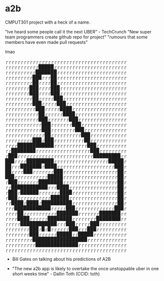 # a2b
CMPUT301 project with a heck of a name.

"Ive heard some people call it the next UBER" - TechCrunch
"New super team programmers create github repo for project"
	"rumours that some members have even made pull requests"

lmao

┌┌┌┌┌┌┌┌┌┌┌┌┌┌┌┌┌┌┌┌┌┌┌┌┌┌┌┌┌┌┌┌┌┌┌┌┌┌┌┌
┌┌┌┌┌┌┌┌┌┌┌█████┌┌┌┌┌┌┌┌┌┌┌┌┌┌┌┌┌┌┌┌┌┌┌┌
┌┌┌┌┌┌┌┌┌┌███████┌┌┌┌┌┌┌┌┌┌┌┌┌┌┌┌┌┌┌┌┌┌┌
┌┌┌┌┌┌┌┌┌███┌┌┌██┌┌┌┌┌┌┌┌┌┌┌┌┌┌┌┌┌┌┌┌┌┌┌
┌┌┌┌┌┌┌┌┌██┌┌┌┌██┌┌┌┌┌┌┌┌┌┌┌┌┌┌┌┌┌┌┌┌┌┌┌
┌┌┌┌┌┌┌┌███┌┌┌┌███┌┌┌┌┌┌┌┌┌┌┌┌┌┌┌┌┌┌┌┌┌┌
┌┌┌┌┌┌┌┌███┌┌┌┌███┌┌┌┌┌┌┌┌┌┌┌┌┌┌┌┌┌┌┌┌┌┌
┌┌┌┌┌┌┌┌┌██┌┌┌┌┌███┌┌┌┌┌┌┌┌┌┌┌┌┌┌┌┌┌┌┌┌┌
┌┌┌┌┌┌┌┌┌███┌┌┌┌┌███┌┌┌┌┌┌┌┌┌┌┌┌┌┌┌┌┌┌┌┌
┌┌┌┌┌┌┌┌┌┌███┌┌┌┌┌████┌┌┌┌┌┌┌┌┌┌┌┌┌┌┌┌┌┌
┌┌┌┌┌┌┌┌┌┌┌██┌┌┌┌┌┌████┌┌┌┌┌┌┌┌┌┌┌┌┌┌┌┌┌
┌┌┌┌┌┌┌┌┌┌┌███┌┌┌┌┌┌┌███┌┌┌┌┌┌┌┌┌┌┌┌┌┌┌┌
┌┌┌┌┌┌┌┌┌┌┌┌███┌┌┌┌┌┌┌███┌┌┌┌┌┌┌┌┌┌┌┌┌┌┌
┌┌┌┌┌┌┌┌┌┌┌┌███┌┌┌┌┌┌┌┌███┌┌┌┌┌┌┌┌┌┌┌┌┌┌
┌┌┌┌┌┌┌┌┌┌┌┌┌██┌┌┌┌┌┌┌┌┌┌███┌┌┌┌┌┌┌┌┌┌┌┌
┌┌┌┌┌┌┌┌┌███┌███┌┌┌┌┌┌┌┌┌┌██┌┌┌┌┌┌┌┌┌┌┌┌
┌┌┌┌████████████┌┌┌┌┌┌┌┌┌┌┌███┌┌┌┌┌┌┌┌┌┌
┌┌████████┌┌┌┌┌┌┌┌┌┌┌┌┌┌┌┌┌┌███┌┌┌┌┌┌┌┌┌
┌███┌┌┌┌┌┌┌┌┌┌┌┌┌┌┌┌┌┌┌┌┌┌┌┌┌█████████┌┌
███┌┌┌┌█████████┌┌┌┌┌┌┌┌┌┌┌┌┌┌┌┌┌┌█████┌
██┌┌┌███████┌████┌┌┌┌┌┌┌┌┌┌┌┌┌┌┌┌┌┌┌███┌
██┌┌┌┌███┌┌┌┌┌┌┌███┌┌┌┌┌┌┌┌┌┌┌┌┌┌┌┌┌┌██┌
███┌┌┌┌┌┌┌┌┌┌┌█████┌┌┌┌┌┌┌┌┌┌┌┌┌┌┌┌┌┌██┌
┌███┌┌┌┌┌┌┌████████┌┌┌┌┌┌┌┌┌┌┌┌┌┌┌┌┌┌██┌
┌┌████████████┌┌┌████┌┌┌┌┌┌┌┌┌┌┌┌┌┌┌┌██┌
┌███┌██████┌┌┌┌┌┌┌████┌┌┌┌┌┌┌┌┌┌┌┌┌┌┌██┌
┌███┌┌┌┌┌┌┌┌┌┌┌██████┌┌┌┌┌┌┌┌┌┌┌┌┌┌┌┌██┌
┌┌████┌████┌██████████┌┌┌┌┌┌┌┌┌┌┌┌┌┌┌██┌
┌┌┌████████████┌┌┌┌┌███┌┌┌┌┌┌┌┌┌┌┌┌┌███┌
┌┌┌┌██┌┌┌┌┌┌┌┌┌┌┌███████┌┌┌┌┌┌┌███████┌┌
┌┌┌┌████┌┌┌┌┌┌████████┌┌┌┌┌┌┌┌████████┌┌
┌┌┌┌┌████████████┌┌┌███┌┌┌┌┌███┌┌┌┌┌┌┌┌┌
┌┌┌┌┌┌┌┌███┌█┌█┌┌┌┌┌┌███┌┌┌███┌┌┌┌┌┌┌┌┌┌
┌┌┌┌┌┌┌┌███┌┌┌┌┌┌█████┌┌█████┌┌┌┌┌┌┌┌┌┌┌
┌┌┌┌┌┌┌┌┌██████████████████┌┌┌┌┌┌┌┌┌┌┌┌┌
┌┌┌┌┌┌┌┌┌┌██████████████┌┌┌┌┌┌┌┌┌┌┌┌┌┌┌┌
┌┌┌┌┌┌┌┌┌┌┌┌┌┌┌┌┌┌┌┌┌┌┌┌┌┌┌┌┌┌┌┌┌┌┌┌┌┌┌┌

- Bill Gates on talking about his predictions of A2B

- "The new a2b app is likely to overtake the once unstoppable 
uber in one short weeks time" - Dallin Toth (CCID: toth)



